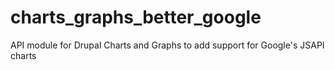 charts_graphs_better_google
===========================

API module for Drupal Charts and Graphs to add support for Google's JSAPI charts